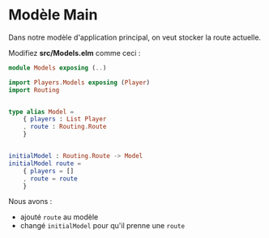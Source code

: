 # Modèle Main

Dans notre modèle d'application principal, on veut stocker la route actuelle.

Modifiez __src/Models.elm__ comme ceci :

```elm
module Models exposing (..)

import Players.Models exposing (Player)
import Routing


type alias Model =
    { players : List Player
    , route : Routing.Route
    }


initialModel : Routing.Route -> Model
initialModel route =
    { players = []
    , route = route
    }
```

Nous avons :

- ajouté `route` au modèle
- changé `initialModel` pour qu'il prenne une `route`
